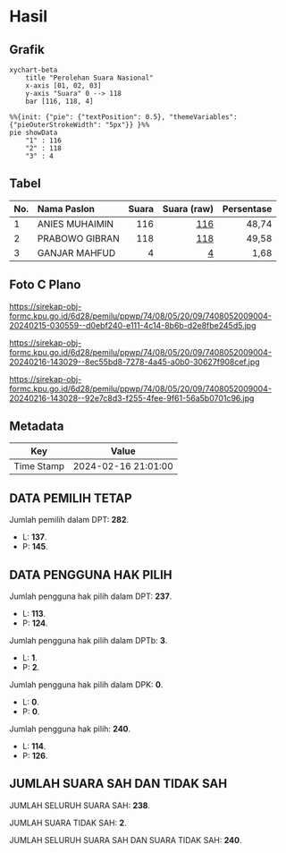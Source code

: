 # Hasil

## Grafik

```mermaid
xychart-beta
    title "Perolehan Suara Nasional"
    x-axis [01, 02, 03]
    y-axis "Suara" 0 --> 118
    bar [116, 118, 4]
```

```mermaid
%%{init: {"pie": {"textPosition": 0.5}, "themeVariables": {"pieOuterStrokeWidth": "5px"}} }%%
pie showData
    "1" : 116
    "2" : 118
    "3" : 4
```

## Tabel

| No. | Nama Paslon    | Suara | Suara (raw) | Persentase |
|:--- |:-------------- | -----:| -----------:| ----------:|
| 1   | ANIES MUHAIMIN | 116   | [116][p-1]  | 48,74      |
| 2   | PRABOWO GIBRAN | 118   | [118][p-2]  | 49,58      |
| 3   | GANJAR MAHFUD  | 4     | [4][p-3]    | 1,68       |


[p-1]: https://github.com/gigit-pemilu/pemilu-2024/blob/main/pilpres/hitung-suara/sub/74-sulawesi-tenggara/sub/08-kolaka-utara/sub/05-kodeoha/sub/2009-kalu-kaluku/sub/004-tps/sub/paslon-1.txt
[p-2]: https://github.com/gigit-pemilu/pemilu-2024/blob/main/pilpres/hitung-suara/sub/74-sulawesi-tenggara/sub/08-kolaka-utara/sub/05-kodeoha/sub/2009-kalu-kaluku/sub/004-tps/sub/paslon-2.txt
[p-3]: https://github.com/gigit-pemilu/pemilu-2024/blob/main/pilpres/hitung-suara/sub/74-sulawesi-tenggara/sub/08-kolaka-utara/sub/05-kodeoha/sub/2009-kalu-kaluku/sub/004-tps/sub/paslon-3.txt

## Foto C Plano

https://sirekap-obj-formc.kpu.go.id/6d28/pemilu/ppwp/74/08/05/20/09/7408052009004-20240215-030559--d0ebf240-e111-4c14-8b6b-d2e8fbe245d5.jpg

https://sirekap-obj-formc.kpu.go.id/6d28/pemilu/ppwp/74/08/05/20/09/7408052009004-20240216-143029--8ec55bd8-7278-4a45-a0b0-30627f908cef.jpg

https://sirekap-obj-formc.kpu.go.id/6d28/pemilu/ppwp/74/08/05/20/09/7408052009004-20240216-143028--92e7c8d3-f255-4fee-9f61-56a5b0701c96.jpg


## Metadata

| Key        | Value               |
| ---------- | ------------------- |
| Time Stamp | 2024-02-16 21:01:00 |


## DATA PEMILIH TETAP

Jumlah pemilih dalam DPT: **282**.
 * L: **137**.
 * P: **145**.

## DATA PENGGUNA HAK PILIH

Jumlah pengguna hak pilih dalam DPT: **237**.
 * L: **113**.
 * P: **124**.

Jumlah pengguna hak pilih dalam DPTb: **3**.
 * L: **1**.
 * P: **2**.

Jumlah pengguna hak pilih dalam DPK: **0**.
 * L: **0**.
 * P: **0**.

Jumlah pengguna hak pilih: **240**.
 * L: **114**.
 * P: **126**.

## JUMLAH SUARA SAH DAN TIDAK SAH

JUMLAH SELURUH SUARA SAH: **238**.

JUMLAH SUARA TIDAK SAH: **2**.

JUMLAH SELURUH SUARA SAH DAN SUARA TIDAK SAH: **240**.


